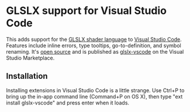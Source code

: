 # GLSLX support for Visual Studio Code

This adds support for the [GLSLX shader language](https://github.com/evanw/glslx) to [Visual Studio Code](https://code.visualstudio.com/). Features include inline errors, type tooltips, go-to-definition, and symbol renaming. It's [open source](https://github.com/evanw/glslx-vscode) and is published as [glslx-vscode](https://marketplace.visualstudio.com/items/evanw.glslx-vscode) on the Visual Studio Marketplace.

## Installation

Installing extensions in Visual Studio Code is a little strange. Use Ctrl+P to bring up the in-app command line (Command+P on OS X), then type "ext install glslx-vscode" and press enter when it loads.
